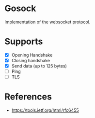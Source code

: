 
# Gosock

Implementation of the websocket protocol.

# Supports
- [x] Opening Handshake
- [x] Closing handshake
- [x] Send data (up to 125 bytes)
- [ ] Ping
- [ ] TLS 

# References

- https://tools.ietf.org/html/rfc6455
